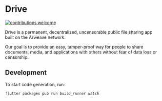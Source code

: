 # Drive

[![contributions welcome](https://img.shields.io/badge/contributions-welcome-brightgreen.svg?style=flat)](https://github.com/CDDelta/arweave-dart/issues)

Drive is a permanent, decentralized, uncensorable public file sharing app built on the Arweave network.

Our goal is to provide an easy, tamper-proof way for people to share documents, media, and applications with others without fear of data loss or censorship.

## Development

To start code generation, run:

```shell
flutter packages pub run build_runner watch
```
